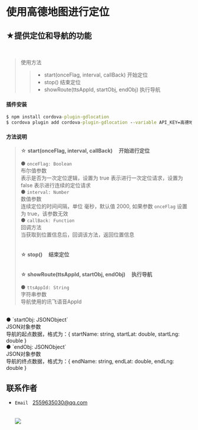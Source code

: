 ﻿使用高德地图进行定位
==========================================

★提供定位和导航的功能
------------------------------------------
<br>

>使用方法
>>- start(onceFlag, interval, callBack) 开始定位
>>- stop() 结束定位
>>- showRoute(ttsAppId, startObj, endObj) 执行导航

#### 插件安装
```cmd
$ npm install cordova-plugin-gdlocation
$ cordova plugin add cordova-plugin-gdlocation --variable API_KEY=高德地图中应用的API_KEY
```

#### 方法说明
>☆ **start(onceFlag, interval, callBack)&nbsp;&nbsp;&nbsp;&nbsp;&nbsp;开始进行定位**
<br><br>
● `onceFlag: Boolean`<br>
布尔值参数<br>
表示是否为一次定位逻辑，设置为 true 表示进行一次定位请求，设置为 false 表示进行连续的定位请求<br>
● `interval: Number`<br>
数值参数<br>
连续定位的时间间隔，单位 毫秒，默认值 2000, 如果参数 `onceFlag` 设置为 true，该参数无效<br>
● `callBack: Function`<br>
回调方法<br>
当获取到位置信息后，回调该方法，返回位置信息
<br><br><br>
>**☆ stop()&nbsp;&nbsp;&nbsp;&nbsp;&nbsp;结束定位**
<br><br><br>
>**☆ showRoute(ttsAppId, startObj, endObj)&nbsp;&nbsp;&nbsp;&nbsp;&nbsp;执行导航**
<br><br>
● `ttsAppId: String`<br>
字符串参数<br>
导航使用的讯飞语音AppId
<br>
● `startObj: JSONObject`<br>
JSON对象参数<br>
导航的起点数据，格式为：{ startName: string, startLat: double, startLng: double }
<br>
● `endObj: JSONObject`<br>
JSON对象参数<br>
导航的终点数据，格式为：{ endName: string, endLat: double, endLng: double }

联系作者
-----------------------------------------------
- ``Email``&nbsp;&nbsp;&nbsp;2559635030@qq.com
<br><br><br>
![](https://pandao.github.io/editor.md/examples/images/4.jpg)